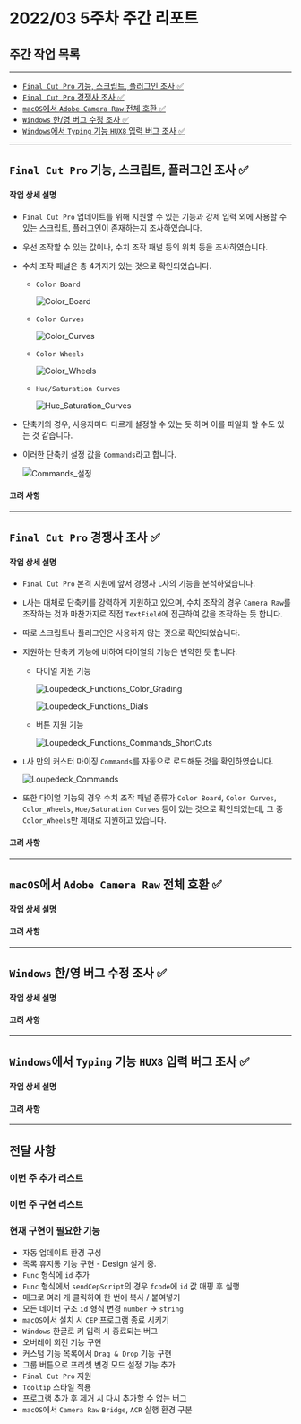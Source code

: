 # 2022/03 5주차 주간 리포트

## 주간 작업 목록

---

- [`Final Cut Pro` 기능, 스크립트, 플러그인 조사 ✅](#final-cut-pro-기능-스크립트-플러그인-조사-)
- [`Final Cut Pro` 경쟁사 조사 ✅](#final-cut-pro-경쟁사-조사-)
- [`macOS`에서 `Adobe Camera Raw` 전체 호환 ✅](#macos에서-adobe-camera-raw-전체-호환-)
- [`Windows` 한/영 버그 수정 조사 ✅](#windows-한영-버그-수정-조사-)
- [`Windows`에서 `Typing` 기능 `HUX8` 입력 버그 조사 ✅](#windows에서-typing-기능-hux8-입력-버그-조사)

---

## `Final Cut Pro` 기능, 스크립트, 플러그인 조사 ✅

#### 작업 상세 설명

- `Final Cut Pro` 업데이트를 위해 지원할 수 있는 기능과 강제 입력 외에 사용할 수 있는 스크립트, 플러그인이 존재하는지 조사하였습니다.
- 우선 조작할 수 있는 값이나, 수치 조작 패널 등의 위치 등을 조사하였습니다.
- 수치 조작 패널은 총 4가지가 있는 것으로 확인되었습니다.

  - `Color Board`

    ![Color_Board](./assets/Color_Board.png)

  - `Color Curves`

    ![Color_Curves](./assets/Color_Curves.png)

  - `Color Wheels`

    ![Color_Wheels](./assets/Color_Wheels.png)

  - `Hue/Saturation Curves`

    ![Hue_Saturation_Curves](./assets/Hue_Saturation_Curves.png)

- 단축키의 경우, 사용자마다 다르게 설정할 수 있는 듯 하며 이를 파일화 할 수도 있는 것 같습니다.
- 이러한 단축키 설정 값을 `Commands`라고 합니다.

  ![Commands_설정](./assets/Commands_설정.png)

#### 고려 사항

---

## `Final Cut Pro` 경쟁사 조사 ✅

#### 작업 상세 설명

- `Final Cut Pro` 본격 지원에 앞서 경쟁사 `L`사의 기능을 분석하였습니다.
- `L`사는 대체로 단축키를 강력하게 지원하고 있으며, 수치 조작의 경우 `Camera Raw`를 조작하는 것과 마찬가지로 직접 `TextField`에 접근하여 값을 조작하는 듯 합니다.
- 따로 스크립트나 플러그인은 사용하지 않는 것으로 확인되었습니다.
- 지원하는 단축키 기능에 비하여 다이얼의 기능은 빈약한 듯 합니다.

  - 다이얼 지원 기능

    ![Loupedeck_Functions_Color_Grading](./assets/Loupedeck_Functions_Color_Grading.gif)

    ![Loupedeck_Functions_Dials](./assets/Loupedeck_Functions_Dials.gif)

  - 버튼 지원 기능

    ![Loupedeck_Functions_Commands_ShortCuts](./assets/Loupedeck_Functions_Commands_ShortCuts.gif)

- `L`사 만의 커스터 마이징 `Commands`를 자동으로 로드해둔 것을 확인하였습니다.

  ![Loupedeck_Commands](./assets/Loupedeck_Commands.png)

- 또한 다이얼 기능의 경우 수치 조작 패널 종류가 `Color Board`, `Color Curves`, `Color_Wheels`, `Hue/Saturation Curves` 등이 있는 것으로 확인되었는데, 그 중 `Color_Wheels`만 제대로 지원하고 있습니다.

#### 고려 사항

---

## `macOS`에서 `Adobe Camera Raw` 전체 호환 ✅

#### 작업 상세 설명

#### 고려 사항

---

## `Windows` 한/영 버그 수정 조사 ✅

#### 작업 상세 설명

#### 고려 사항

---

## `Windows`에서 `Typing` 기능 `HUX8` 입력 버그 조사 ✅

#### 작업 상세 설명

#### 고려 사항

---

## 전달 사항

### 이번 주 추가 리스트

### 이번 주 구현 리스트

### 현재 구현이 필요한 기능

- 자동 업데이트 환경 구성
- 목록 휴지통 기능 구현 - Design 설계 중.
- `Func` 형식에 `id` 추가
- `Func` 형식에서 `sendCepScript`의 경우 `fcode`에 `id` 값 매핑 후 실행
- 매크로 여러 개 클릭하여 한 번에 복사 / 붙여넣기
- 모든 데이터 구조 `id` 형식 변경 `number` -> `string`
- `macOS`에서 설치 시 `CEP` 프로그램 종료 시키기
- `Windows` 한글로 키 입력 시 종료되는 버그
- 오버레이 회전 기능 구현
- 커스텀 기능 목록에서 `Drag & Drop` 기능 구현
- 그룹 버튼으로 프리셋 변경 모드 설정 기능 추가
- `Final Cut Pro` 지원
- `Tooltip` 스타일 적용
- 프로그램 추가 후 제거 시 다시 추가할 수 없는 버그
- `macOS`에서 `Camera Raw` `Bridge`, `ACR` 실행 환경 구분
